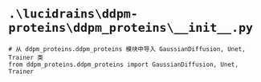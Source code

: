 # `.\lucidrains\ddpm-proteins\ddpm_proteins\__init__.py`

```
# 从 ddpm_proteins.ddpm_proteins 模块中导入 GaussianDiffusion, Unet, Trainer 类
from ddpm_proteins.ddpm_proteins import GaussianDiffusion, Unet, Trainer
```